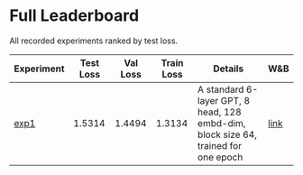 # Full Leaderboard

All recorded experiments ranked by test loss.

| Experiment | Test Loss | Val Loss | Train Loss | Details | W&B |
| --- | --- | --- | --- | --- | --- |
| [exp1](exp1/) | 1.5314 | 1.4494 | 1.3134 | A standard 6-layer GPT, 8 head, 128 embd-dim, block size 64, trained for one epoch | [link](https://wandb.ai/saahith/shakespeare-gpt/runs/ukt0p32d) |
